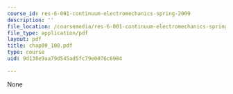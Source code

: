 ```yaml
---
course_id: res-6-001-continuum-electromechanics-spring-2009
description: ''
file_location: /coursemedia/res-6-001-continuum-electromechanics-spring-2009/9d138e9aa79d545ad5fc79e0076c6984_chap09_100.pdf
file_type: application/pdf
layout: pdf
title: chap09_100.pdf
type: course
uid: 9d138e9aa79d545ad5fc79e0076c6984

---
```

None